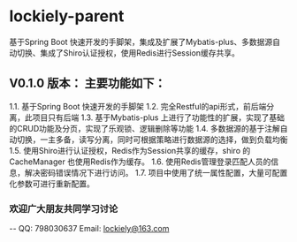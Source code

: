 # lockiely-parent
基于Spring Boot 快速开发的手脚架，集成及扩展了Mybatis-plus、多数据源自动切换、集成了Shiro认证授权，使用Redis进行Session缓存共享。

## V0.1.0 版本： 主要功能如下：
1.1. 基于Spring Boot 快速开发的手脚架
1.2. 完全Restful的api形式，前后端分离，此项目只有后端
1.3. 基于Mybatis-plus 上进行了功能性的扩展，实现了基础的CRUD功能及分页，实现了乐观锁、逻辑删除等功能
1.4. 多数据源的基于注解自动切换，一主多备，读写分离，同时可根据策略进行数据源的选择，做到负载均衡
1.5. 使用Shiro进行认证授权，Redis作为Session共享的缓存，shiro 的CacheManager 也使用Redis作为缓存。
1.6. 使用Redis管理登录匹配人员的信息，解决密码错误情况下进行访问。
1.7. 项目中使用了统一属性配置，大量可配置化参数可进行重新配置。

### 欢迎广大朋友共同学习讨论 

-- QQ: 798030637   Email: lockiely@163.com
